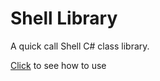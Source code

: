 # Shell Library
 A quick call Shell C# class library.

[Click](./docs-en/calling_method.md) to see how to use
